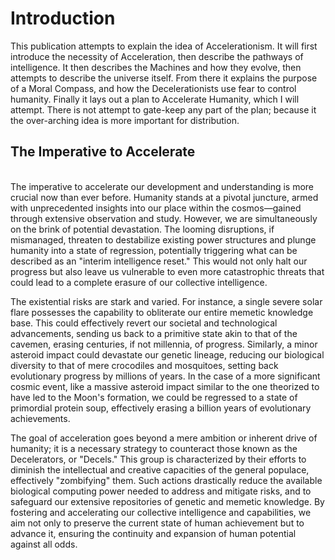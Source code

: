 # Introduction

This publication attempts to explain the idea of Accelerationism. It will first introduce the necessity of Acceleration, then describe the pathways of intelligence. It then describes the Machines and how they evolve, then attempts to describe the universe itself. From there it explains the purpose of a Moral Compass, and how the Decelerationists use fear to control humanity. Finally it lays out a plan to Accelerate Humanity, which I will attempt. There is not attempt to gate-keep any part of the plan; because it the over-arching idea is more important for distribution.

## The Imperative to Accelerate

\
The imperative to accelerate our development and understanding is more crucial now than ever before. Humanity stands at a pivotal juncture, armed with unprecedented insights into our place within the cosmos—gained through extensive observation and study. However, we are simultaneously on the brink of potential devastation. The looming disruptions, if mismanaged, threaten to destabilize existing power structures and plunge humanity into a state of regression, potentially triggering what can be described as an "interim intelligence reset." This would not only halt our progress but also leave us vulnerable to even more catastrophic threats that could lead to a complete erasure of our collective intelligence.

The existential risks are stark and varied. For instance, a single severe solar flare possesses the capability to obliterate our entire memetic knowledge base. This could effectively revert our societal and technological advancements, sending us back to a primitive state akin to that of the cavemen, erasing centuries, if not millennia, of progress. Similarly, a minor asteroid impact could devastate our genetic lineage, reducing our biological diversity to that of mere crocodiles and mosquitoes, setting back evolutionary progress by millions of years. In the case of a more significant cosmic event, like a massive asteroid impact similar to the one theorized to have led to the Moon's formation, we could be regressed to a state of primordial protein soup, effectively erasing a billion years of evolutionary achievements.

The goal of acceleration goes beyond a mere ambition or inherent drive of humanity; it is a necessary strategy to counteract those known as the Decelerators, or "Decels." This group is characterized by their efforts to diminish the intellectual and creative capacities of the general populace, effectively "zombifying" them. Such actions drastically reduce the available biological computing power needed to address and mitigate risks, and to safeguard our extensive repositories of genetic and memetic knowledge. By fostering and accelerating our collective intelligence and capabilities, we aim not only to preserve the current state of human achievement but to advance it, ensuring the continuity and expansion of human potential against all odds.

